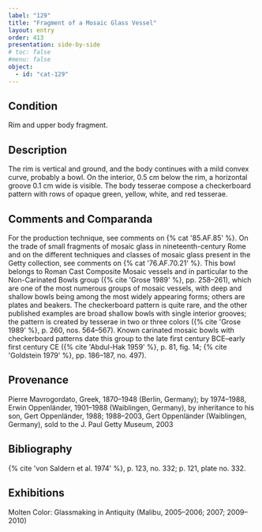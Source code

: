 ```yaml
---
label: "129"
title: "Fragment of a Mosaic Glass Vessel"
layout: entry
order: 413
presentation: side-by-side
# toc: false
#menu: false 
object:
  - id: "cat-129"
---
```


## Condition

Rim and upper body fragment.

## Description

 The rim is vertical and ground, and the body continues with a mild convex curve, probably a bowl. On the interior, 0.5 cm below the rim, a horizontal groove 0.1 cm wide is visible. The body tesserae compose a checkerboard pattern with rows of opaque green, yellow, white, and red tesserae.

## Comments and Comparanda

For the production technique, see comments on {% cat '85.AF.85' %}. On the trade of small fragments of mosaic glass in nineteenth-century Rome and on the different techniques and classes of mosaic glass present in the Getty collection, see comments on {% cat '76.AF.70.21' %}. This bowl belongs to Roman Cast Composite Mosaic vessels and in particular to the Non-Carinated Bowls group ({% cite 'Grose 1989' %}, pp. 258–261), which are one of the most numerous groups of mosaic vessels, with deep and shallow bowls being among the most widely appearing forms; others are plates and beakers. The checkerboard pattern is quite rare, and the other published examples are broad shallow bowls with single interior grooves; the pattern is created by tesserae in two or three colors ({% cite 'Grose 1989' %}, p. 260, nos. 564–567). Known carinated mosaic bowls with checkerboard patterns date this group to the late first century BCE–early first century CE ({% cite 'Abdul-Hak 1959' %}, p. 81, fig. 14; {% cite 'Goldstein 1979' %}, pp. 186–187, no. 497).

## Provenance

Pierre Mavrogordato, Greek, 1870–1948 (Berlin, Germany); by 1974–1988, Erwin Oppenländer, 1901–1988 (Waiblingen, Germany), by inheritance to his son, Gert Oppenländer, 1988; 1988–2003, Gert Oppenländer (Waiblingen, Germany), sold to the J. Paul Getty Museum, 2003

## Bibliography

{% cite 'von Saldern et al. 1974' %}, p. 123, no. 332; p. 121, plate no. 332.

## Exhibitions

Molten Color: Glassmaking in Antiquity (Malibu, 2005–2006; 2007; 2009–2010)